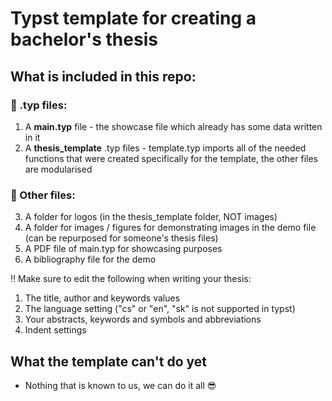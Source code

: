 # Typst template for creating a bachelor's thesis
## What is included in this repo:
### 📘 .typ files:
1. A **main.typ** file - the showcase file which already has some data written in it
2. A **thesis_template** .typ files - template.typ imports all of the needed functions that were created specifically for the template, the other files are modularised

### 📄 Other files:
3. A folder for logos (in the thesis_template folder, NOT images)
4. A folder for images / figures for demonstrating images in the demo file (can be repurposed for someone's thesis files)
5. A PDF file of main.typ for showcasing purposes
6. A bibliography file for the demo

‼️ Make sure to edit the following when writing your thesis:

1. The title, author and keywords values
2. The language setting ("cs" or "en", "sk" is not supported in typst)
3. Your abstracts, keywords and symbols and abbreviations
4. Indent settings

## What the template can't do yet
- Nothing that is known to us, we can do it all 😎
